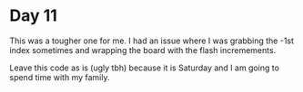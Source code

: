 # Day 11
This was a tougher one for me. I had an issue where I was grabbing the -1st index sometimes and wrapping the board with the flash incremements.

Leave this code as is (ugly tbh) because it is Saturday and I am going to spend time with my family. 